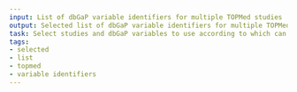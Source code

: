```yaml
---
input: List of dbGaP variable identifiers for multiple TOPMed studies
output: Selected list of dbGaP variable identifiers for multiple TOPMed studies
task: Select studies and dbGaP variables to use according to which can be sufficiently harmonized
tags:
- selected
- list
- topmed
- variable identifiers
---
```

